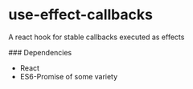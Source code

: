 # use-effect-callbacks
A react hook for stable callbacks executed as effects

### Dependencies
- React
- ES6-Promise of some variety
